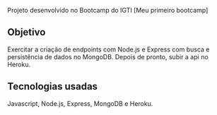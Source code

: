 Projeto desenvolvido no Bootcamp do IGTI [Meu primeiro bootcamp]

## Objetivo

Exercitar a criação de endpoints com Node.js e Express com busca e persistência de dados no MongoDB.
Depois de pronto, subir a api no Heroku.

## Tecnologias usadas

Javascript, Node.js, Express, MongoDB e Heroku.
